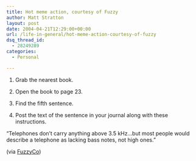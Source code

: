 ```yaml
---
title: Hot meme action, courtesy of Fuzzy
author: Matt Stratton
layout: post
date: 2004-04-21T12:29:00+00:00
url: /life-in-general/hot-meme-action-courtesy-of-fuzzy
dsq_thread_id:
  - 28249289
categories:
  - Personal

---
```

1. Grab the nearest book.
  
2. Open the book to page 23.
  
3. Find the fifth sentence.
  
4. Post the text of the sentence in your journal along with these instructions.

&#8220;Telephones don&#8217;t carry anything above 3.5 kHz&#8230;but most people would describe a telephone as lacking bass notes, not high ones.&#8221;

(via <a href="https://www.fuzzyco.com" target="_blank">FuzzyCo</a>)